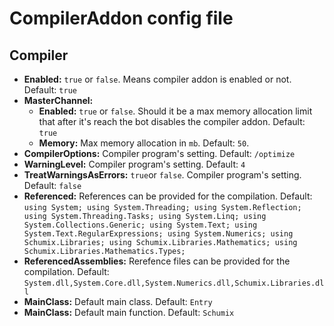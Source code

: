 # CompilerAddon config file

## Compiler

* **Enabled:** `true` or `false`. Means compiler addon is enabled or not. Default: `true`
* **MasterChannel:**
    * **Enabled:** `true` or `false`. Should it be a max memory allocation limit that after it's reach the bot disables the compiler addon. 
                   Default: `true`
    * **Memory:** Max memory allocation in `mb`. Default: `50`.
* **CompilerOptions:** Compiler program's setting. Default: `/optimize`
* **WarningLevel:** Compiler program's setting. Default: `4`
* **TreatWarningsAsErrors:** `true`or `false`. Compiler program's setting. Default: `false`
* **Referenced:** References can be provided for the compilation. Default: `using System; using System.Threading; using System.Reflection; using System.Threading.Tasks; using System.Linq; using System.Collections.Generic; using System.Text; using System.Text.RegularExpressions; using System.Numerics; using Schumix.Libraries; using Schumix.Libraries.Mathematics; using Schumix.Libraries.Mathematics.Types;`
* **ReferencedAssemblies:** Rerefence files can be provided for the compilation. Default: `System.dll,System.Core.dll,System.Numerics.dll,Schumix.Libraries.dll`
* **MainClass:** Default main class. Default: `Entry`
* **MainClass:** Default main function. Default: `Schumix`
